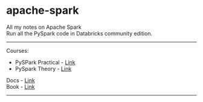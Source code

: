 # apache-spark
All my notes on Apache Spark\
Run all the PySpark code in Databricks community edition.

---
Courses:

- PySPark Practical - [Link](https://youtube.com/playlist?list=PLTsNSGeIpGnGjaMSYVlidqVWSjKWoBhbr&si=6hgpPOYPxwAurnzW)
- PySpark Theory - [Link](https://youtube.com/playlist?list=PLTsNSGeIpGnGkpfKMf7ilFmzfx6AjMKyT&si=NX3b838b7r1hncWs)

Docs - [Link](https://spark.apache.org/docs/latest/index.html)\
Book - [Link](https://www.amazon.in/gp/product/935213706X/ref=ox_sc_act_title_1?smid=AP6IZ69K79O66&psc=1)

---

